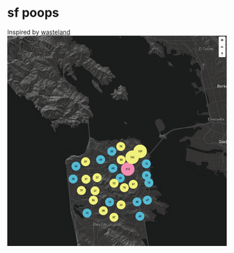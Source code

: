 # sf poops
Inspired by [wasteland](http://mochimachine.org/wasteland/)
![yungscreenshot1](/assets/cluster.png)
